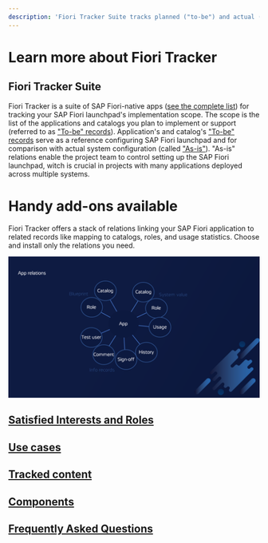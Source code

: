 ```yaml
---
description: 'Fiori Tracker Suite tracks planned ("to-be") and actual ("as-is") launchpad apps and catalogs. Add-ons link apps to catalogs, roles, usage stats.'
---
```

# Learn more about Fiori Tracker

## Fiori Tracker Suite

Fiori Tracker is a suite of SAP Fiori-native apps ([see the complete list](comp-main.md)) for tracking your SAP Fiori launchpad's implementation scope. The scope is the list of the applications and catalogs you plan to implement or support (referred to as ["To-be" records](to-be.md)). Application's and catalog's ["To-be" records](to-be.md) serve as a reference configuring SAP Fiori launchpad and for comparison with actual system configuration (called ["As-is"](as-is.md)). "As-is" relations enable the project team to control setting up the SAP Fiori launchpad, witch is crucial in projects with many applications deployed across multiple systems.

# Handy add-ons available

Fiori Tracker offers a stack of relations linking your SAP Fiori application to related records like mapping to catalogs, roles, and usage statistics. Choose and install only the relations you need.

[![](res/bubbles.png)](res/bubbles.png)

## [Satisfied Interests and Roles](satisfied-intrests-and-roles.md)

## [Use cases](usecases.md)

## [Tracked content](tracked.md)

## [Components](comp-main.md)

## [Frequently Asked Questions](faq.md)
